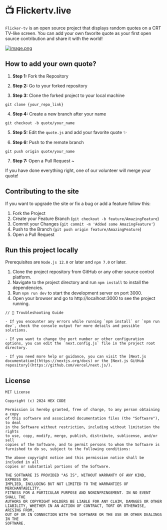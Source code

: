 # 📺 Flickertv.live

`Flicker-tv` is an open source project that displays random quotes on a CRT TV-like screen. You can add your own favorite quote as your first open source contribution and share it with the world!

[![image.png](https://i.postimg.cc/yNwwpqR0/image.png)](https://postimg.cc/yNwwpqR0)

## How to add your own quote?

1. **Step 1:** Fork the Repository

2. **Step 2:** Go to your forked repository

3. **Step 3:** Clone the forked project to your local machine
```
git clone {your_repo_link}
```

4. **Step 4:** Create a new branch after your name
```
git checkout -b quote/your_name
```

5. **Step 5:** Edit the `quote.js` and add your favorite quote ✨

6. **Step 6:** Push to the remote branch
```
git push origin quote/your_name
```

7. **Step 7:** Open a Pull Request ~


If you have done everything right, one of our volunteer will merge your quote! 


## Contributing to the site
If you want to upgrade the site or fix a bug or add a feature follow this:

1. Fork the Project
2. Create your Feature Branch (`git checkout -b feature/AmazingFeature`)
3. Commit your Changes (`git commit -m 'Added some AmazingFeature'`)
4. Push to the Branch (`git push origin feature/AmazingFeature`)
5. Open a Pull Request

## Run this project locally
Prerequisites are `Node.js 12.0` or later and `npm 7.0` or later.

1. Clone the project repository from GitHub or any other source control platform.
2. Navigate to the project directory and run `npm install` to install the dependencies.
3. Run `npm run dev` to start the development server on port 3000.
4. Open your browser and go to http://localhost:3000 to see the project running.

```
// 📙 Troubleshooting Guide 

- If you encounter any errors while running `npm install` or `npm run dev`, check the console output for more details and possible solutions.

- If you want to change the port number or other configuration options, you can edit the `next.config.js` file in the project root directory.

- If you need more help or guidance, you can visit the [Next.js documentation](https://nextjs.org/docs) or the [Next.js GitHub repository](https://github.com/vercel/next.js/).
```

## License
```
MIT License

Copyright (c) 2024 HEX CODE

Permission is hereby granted, free of charge, to any person obtaining a copy
of this software and associated documentation files (the "Software"), to deal
in the Software without restriction, including without limitation the rights
to use, copy, modify, merge, publish, distribute, sublicense, and/or sell
copies of the Software, and to permit persons to whom the Software is
furnished to do so, subject to the following conditions:

The above copyright notice and this permission notice shall be included in all
copies or substantial portions of the Software.

THE SOFTWARE IS PROVIDED "AS IS", WITHOUT WARRANTY OF ANY KIND, EXPRESS OR
IMPLIED, INCLUDING BUT NOT LIMITED TO THE WARRANTIES OF MERCHANTABILITY,
FITNESS FOR A PARTICULAR PURPOSE AND NONINFRINGEMENT. IN NO EVENT SHALL THE
AUTHORS OR COPYRIGHT HOLDERS BE LIABLE FOR ANY CLAIM, DAMAGES OR OTHER
LIABILITY, WHETHER IN AN ACTION OF CONTRACT, TORT OR OTHERWISE, ARISING FROM,
OUT OF OR IN CONNECTION WITH THE SOFTWARE OR THE USE OR OTHER DEALINGS IN THE
SOFTWARE.
```

